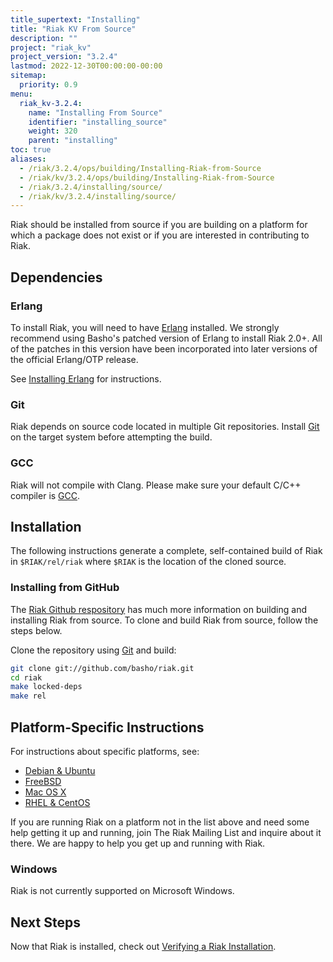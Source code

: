 ```yaml
---
title_supertext: "Installing"
title: "Riak KV From Source"
description: ""
project: "riak_kv"
project_version: "3.2.4"
lastmod: 2022-12-30T00:00:00-00:00
sitemap:
  priority: 0.9
menu:
  riak_kv-3.2.4:
    name: "Installing From Source"
    identifier: "installing_source"
    weight: 320
    parent: "installing"
toc: true
aliases:
  - /riak/3.2.4/ops/building/Installing-Riak-from-Source
  - /riak/kv/3.2.4/ops/building/Installing-Riak-from-Source
  - /riak/3.2.4/installing/source/
  - /riak/kv/3.2.4/installing/source/
---
```


[install source erlang]: {{<baseurl>}}riak/kv/3.2.4/setup/installing/source/erlang
[downloads]: {{<baseurl>}}riak/kv/3.2.4/downloads/
[install debian & ubuntu#source]: {{<baseurl>}}riak/kv/3.2.4/setup/installing/debian-ubuntu/#installing-from-source
[install freebsd#source]: {{<baseurl>}}riak/kv/3.2.4/setup/installing/freebsd/#installing-from-source
[install mac osx#source]: {{<baseurl>}}riak/kv/3.2.4/setup/installing/mac-osx/#installing-from-source
[install rhel & centos#source]: {{<baseurl>}}riak/kv/3.2.4/setup/installing/rhel-centos/#installing-from-source
[install verify]: {{<baseurl>}}riak/kv/3.2.4/setup/installing/verify

Riak should be installed from source if you are building on a platform
for which a package does not exist or if you are interested in
contributing to Riak.

## Dependencies

### Erlang

To install Riak, you will need to have [Erlang](http://www.erlang.org/) installed. We strongly recommend using Basho's patched version of Erlang to install Riak 2.0+. All of the patches in this version have been incorporated into later versions of the official Erlang/OTP release.

See [Installing Erlang][install source erlang] for instructions.

### Git

Riak depends on source code located in multiple Git repositories. Install [Git](https://git-scm.com/) on the target system before attempting the build.

### GCC

Riak will not compile with Clang. Please make sure your default C/C++
compiler is [GCC](https://gcc.gnu.org/).

## Installation

The following instructions generate a complete, self-contained build of
Riak in `$RIAK/rel/riak` where `$RIAK` is the location of the cloned source.

### Installing from GitHub

The [Riak Github respository](http://github.com/basho/riak) has much
more information on building and installing Riak from source. To clone
and build Riak from source, follow the steps below.

Clone the repository using [Git](http://git-scm.com) and build:

```bash
git clone git://github.com/basho/riak.git
cd riak
make locked-deps
make rel
```

## Platform-Specific Instructions

For instructions about specific platforms, see:

  * [Debian & Ubuntu][install debian & ubuntu#source]
  * [FreeBSD][install freebsd#source]
  * [Mac OS X][install mac osx#source]
  * [RHEL & CentOS][install rhel & centos#source]

If you are running Riak on a platform not in the list above and need
some help getting it up and running, join The Riak Mailing List and
inquire about it there. We are happy to help you get up and running with
Riak.

### Windows

Riak is not currently supported on Microsoft Windows.

## Next Steps

Now that Riak is installed, check out [Verifying a Riak Installation][install verify].

